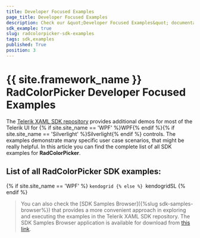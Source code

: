 ```yaml
---
title: Developer Focused Examples
page_title: Developer Focused Examples
description: Check our &quot;Developer Focused Examples&quot; documentation article for the RadColorPicker {{ site.framework_name }} control.
sdk_example: true
slug: radcolorpicker-sdk-examples
tags: sdk,examples
published: True
position: 3
---
```


# {{ site.framework_name }} RadColorPicker Developer Focused Examples

The [Telerik XAML SDK repository](https://github.com/telerik/xaml-sdk/tree/master/) provides additional demos for most of the Telerik UI for {% if site.site_name == 'WPF' %}WPF{% endif %}{% if site.site_name == 'Silverlight' %}Silverlight{% endif %} controls. The examples demonstrate many specific user case scenarios, that might be really helpful. In this article you can find the complete list of all SDK examples for __RadColorPicker__.

## List of all RadColorPicker SDK examples:
{% if site.site_name == 'WPF' %}
``kendogrid
{% else %}
``kendogridSL
{% endif %}

>You can also check the [SDK Samples Browser]({%slug sdk-samples-browser%}) that provides a more convenient approach in exploring and executing the examples in the Telerik XAML SDK repository. The SDK Samples Browser application is available for download from [this link](https://demos.telerik.com/xaml-sdkbrowser/).
